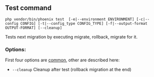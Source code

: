 ## Test command
`php vendor/bin/phoenix test  [-e|--environment ENVIRONMENT] [-c|--config CONFIG] [-t|--config_type CONFIG_TYPE] [-f|--output-format OUTPUT-FORMAT] [--cleanup]`

Tests next migration by executing migrate, rollback, migrate for it.

### Options:
First four options are [common](commands.md), other are described here:
- `--cleanup` Cleanup after test (rollback migration at the end)

